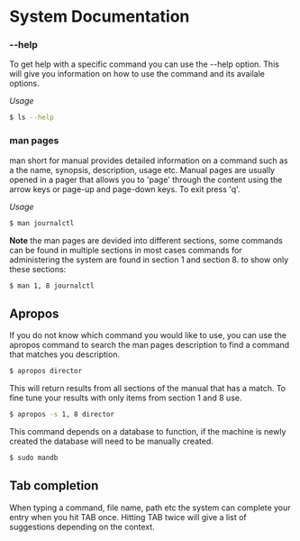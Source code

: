 # System Documentation

### --help
To get help with a specific command you can use the --help option. This will 
give you information on how to use the command and its availale options.

*Usage*

```bash
$ ls --help
```


### man pages
man short for manual provides detailed information on a command such as a the 
name, synopsis, description, usage etc. Manual pages are usually opened in a 
pager that allows you to 'page' through the content using the arrow keys or 
page-up and page-down keys. To exit press 'q'.

*Usage*

```bash
$ man journalctl
```

**Note** the man pages are devided into different sections, some commands can 
be found in multiple sections in most cases commands for administering the 
system are found in section 1 and section 8. to show only these sections:

```bash
$ man 1, 8 journalctl
```


## Apropos
If you do not know which command you would like to use, you can use the 
apropos command to search the man pages description to find a command that 
matches you description.

```bash
$ apropos director
```

This will return results from all sections of the manual that has a match. To 
fine tune your results with only items from section 1 and 8 use.

```bash
$ apropos -s 1, 8 director
```

This command depends on a database to function, if the machine is newly 
created the database will need to be manually created.

```bash
$ sudo mandb
``` 

## Tab completion
When typing a command, file name, path etc the system can complete your entry 
when you hit TAB once. Hitting TAB twice will give a list of suggestions 
depending on the context.
